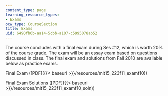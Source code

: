 ```yaml
---
content_type: page
learning_resource_types:
- Exams
ocw_type: CourseSection
title: Exams
uid: 6490fb6b-aa14-5cbb-a107-c5995078ab52
---
```


The course concludes with a final exam during Ses #12, which is worth 20% of the course grade. The exam will be an essay exam based on questions discussed in class. The final exam and solutions from Fall 2010 are available below as practice exams.

Final Exam ([PDF]({{< baseurl >}}/resources/mit15_223f11_examf10))

Final Exam Solutions ([PDF]({{< baseurl >}}/resources/mit15_223f11_examf10_soln))